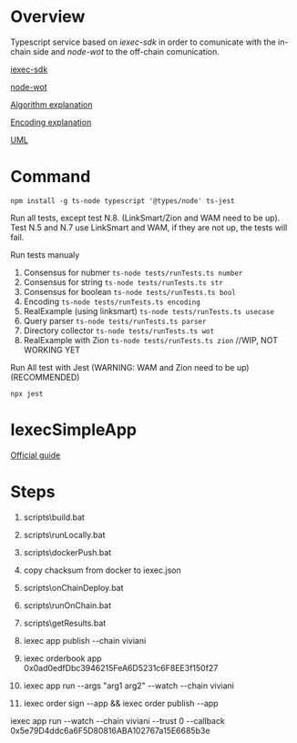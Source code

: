 # Overview

Typescript service based on *iexec-sdk* in order to comunicate with the in-chain side and *node-wot* to the off-chain comunication.

[iexec-sdk](https://github.com/iExecBlockchainComputing/iexec-sdk)

[node-wot](https://github.com/eclipse/thingweb.node-wot)

[Algorithm explanation](docs/algorithm.md)

[Encoding explanation](docs/encoding.md)

[UML](docs/uml.md)

# Command

```npm install -g ts-node typescript '@types/node' ts-jest```


Run all tests, except test N.8. (LinkSmart/Zion and WAM need to be up).
Test N.5 and N.7 use LinkSmart and WAM, if they are not up, the tests will fail.

Run tests manualy

1. Consensus for nubmer ```ts-node tests/runTests.ts number```
2. Consensus for string ```ts-node tests/runTests.ts str```
3. Consensus for boolean ```ts-node tests/runTests.ts bool```
4. Encoding ```ts-node tests/runTests.ts encoding```
5. RealExample (using linksmart) ```ts-node tests/runTests.ts usecase```
6. Query parser ```ts-node tests/runTests.ts parser```
7. Directory collector ```ts-node tests/runTests.ts wot```
8. RealExample with Zion ```ts-node tests/runTests.ts zion``` //WIP, NOT WORKING YET

Run All test with Jest (WARNING: WAM and Zion need to be up) (RECOMMENDED)

```npx jest```

# IexecSimpleApp

[Official guide](https://docs.iex.ec/for-developers/your-first-app)

# Steps

1.  scripts\build.bat
2.  scripts\runLocally.bat
3.  scripts\dockerPush.bat <docker-username>
4.  copy chacksum from docker to iexec.json
5.  scripts\onChainDeploy.bat
6.  scripts\runOnChain.bat
7.  scripts\getResults.bat <task-id>

8.  iexec app publish --chain viviani
9.  iexec orderbook app 0x0ad0edfDbc3946215FeA6D5231c6F8EE3f150f27
10. iexec app run --args "arg1 arg2" --watch --chain viviani

8.  iexec order sign --app && iexec order publish --app

iexec app run --watch --chain viviani --trust 0 --callback 0x5e79D4ddc6a6F5D80816ABA102767a15E6685b3e